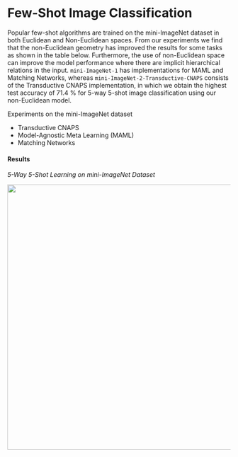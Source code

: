 # Few-Shot Image Classification
Popular few-shot algorithms are trained on the mini-ImageNet dataset in both Euclidean and Non-Euclidean spaces. From our experiments we find that the non-Euclidean geometry has improved the results for some tasks as shown in the table below. Furthermore, the use of non-Euclidean space can improve the model performance where there are implicit hierarchical relations in the input. ```mini-ImageNet-1``` has implementations for MAML and Matching Networks, whereas ```mini-ImageNet-2-Transductive-CNAPS``` consists of the Transductive CNAPS implementation, in which we obtain the highest test accuracy of 71.4 % for 5-way 5-shot image classification using our non-Euclidean model. 

Experiments on the mini-ImageNet dataset
 - Transductive CNAPS
 - Model-Agnostic Meta Learning (MAML)
 - Matching Networks

#### Results
*5-Way 5-Shot Learning on mini-ImageNet Dataset*

<img src="https://user-images.githubusercontent.com/51696913/169417494-c8d3365b-3764-466f-a39b-f56a2b5ffb8e.png" width="600">

